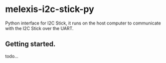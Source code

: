 # melexis-i2c-stick-py

Python interface for I2C Stick, it runs on the host computer to communicate with the I2C Stick over the UART.

## Getting started.

todo...